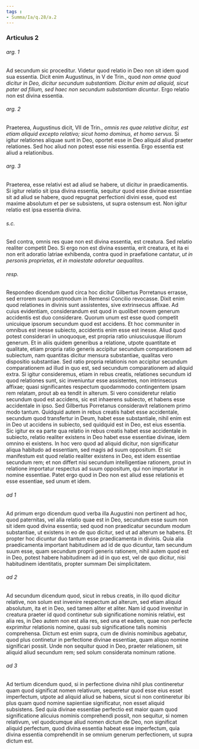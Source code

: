 ```yaml
---
tags : 
- Summa/Ia/q.28/a.2
---
```


### Articulus 2

###### arg. 1
Ad secundum sic proceditur. Videtur quod relatio in Deo non sit idem quod sua essentia. Dicit enim Augustinus, in V de Trin., quod *non omne quod dicitur in Deo, dicitur secundum substantiam. Dicitur enim ad aliquid, sicut pater ad filium, sed haec non secundum substantiam dicuntur*. Ergo relatio non est divina essentia.

###### arg. 2
Praeterea, Augustinus dicit, VII de Trin., *omnis res quae relative dicitur, est etiam aliquid excepto relativo; sicut homo dominus, et homo servus*. Si igitur relationes aliquae sunt in Deo, oportet esse in Deo aliquid aliud praeter relationes. Sed hoc aliud non potest esse nisi essentia. Ergo essentia est aliud a relationibus.

###### arg. 3
Praeterea, esse relativi est ad aliud se habere, ut dicitur in praedicamentis. Si igitur relatio sit ipsa divina essentia, sequitur quod esse divinae essentiae sit ad aliud se habere, quod repugnat perfectioni divini esse, quod est maxime absolutum et per se subsistens, ut supra ostensum est. Non igitur relatio est ipsa essentia divina.

###### s.c.
Sed contra, omnis res quae non est divina essentia, est creatura. Sed relatio realiter competit Deo. Si ergo non est divina essentia, erit creatura, et ita ei non erit adoratio latriae exhibenda, contra quod in praefatione cantatur, *ut in personis proprietas, et in maiestate adoretur aequalitas*.

###### resp.
Respondeo dicendum quod circa hoc dicitur Gilbertus Porretanus errasse, sed errorem suum postmodum in Remensi Concilio revocasse. Dixit enim quod relationes in divinis sunt assistentes, sive extrinsecus affixae. Ad cuius evidentiam, considerandum est quod in quolibet novem generum accidentis est duo considerare. Quorum unum est esse quod competit unicuique ipsorum secundum quod est accidens. Et hoc communiter in omnibus est inesse subiecto, accidentis enim esse est inesse. Aliud quod potest considerari in unoquoque, est propria ratio uniuscuiusque illorum generum. Et in aliis quidem generibus a relatione, utpote quantitate et qualitate, etiam propria ratio generis accipitur secundum comparationem ad subiectum, nam quantitas dicitur mensura substantiae, qualitas vero dispositio substantiae. Sed ratio propria relationis non accipitur secundum comparationem ad illud in quo est, sed secundum comparationem ad aliquid extra. Si igitur consideremus, etiam in rebus creatis, relationes secundum id quod relationes sunt, sic inveniuntur esse assistentes, non intrinsecus affixae; quasi significantes respectum quodammodo contingentem ipsam rem relatam, prout ab ea tendit in alterum. Si vero consideretur relatio secundum quod est accidens, sic est inhaerens subiecto, et habens esse accidentale in ipso. Sed Gilbertus Porretanus consideravit relationem primo modo tantum. Quidquid autem in rebus creatis habet esse accidentale, secundum quod transfertur in Deum, habet esse substantiale, nihil enim est in Deo ut accidens in subiecto, sed quidquid est in Deo, est eius essentia. Sic igitur ex ea parte qua relatio in rebus creatis habet esse accidentale in subiecto, relatio realiter existens in Deo habet esse essentiae divinae, idem omnino ei existens. In hoc vero quod ad aliquid dicitur, non significatur aliqua habitudo ad essentiam, sed magis ad suum oppositum. Et sic manifestum est quod relatio realiter existens in Deo, est idem essentiae secundum rem; et non differt nisi secundum intelligentiae rationem, prout in relatione importatur respectus ad suum oppositum, qui non importatur in nomine essentiae. Patet ergo quod in Deo non est aliud esse relationis et esse essentiae, sed unum et idem.

###### ad 1
Ad primum ergo dicendum quod verba illa Augustini non pertinent ad hoc, quod paternitas, vel alia relatio quae est in Deo, secundum esse suum non sit idem quod divina essentia; sed quod non praedicatur secundum modum substantiae, ut existens in eo de quo dicitur, sed ut ad alterum se habens. Et propter hoc dicuntur duo tantum esse praedicamenta in divinis. Quia alia praedicamenta important habitudinem ad id de quo dicuntur, tam secundum suum esse, quam secundum proprii generis rationem, nihil autem quod est in Deo, potest habere habitudinem ad id in quo est, vel de quo dicitur, nisi habitudinem identitatis, propter summam Dei simplicitatem.

###### ad 2
Ad secundum dicendum quod, sicut in rebus creatis, in illo quod dicitur relative, non solum est invenire respectum ad alterum, sed etiam aliquid absolutum, ita et in Deo, sed tamen aliter et aliter. Nam id quod invenitur in creatura praeter id quod continetur sub significatione nominis relativi, est alia res, in Deo autem non est alia res, sed una et eadem, quae non perfecte exprimitur relationis nomine, quasi sub significatione talis nominis comprehensa. Dictum est enim supra, cum de divinis nominibus agebatur, quod plus continetur in perfectione divinae essentiae, quam aliquo nomine significari possit. Unde non sequitur quod in Deo, praeter relationem, sit aliquid aliud secundum rem; sed solum considerata nominum ratione.

###### ad 3
Ad tertium dicendum quod, si in perfectione divina nihil plus contineretur quam quod significat nomen relativum, sequeretur quod esse eius esset imperfectum, utpote ad aliquid aliud se habens, sicut si non contineretur ibi plus quam quod nomine sapientiae significatur, non esset aliquid subsistens. Sed quia divinae essentiae perfectio est maior quam quod significatione alicuius nominis comprehendi possit, non sequitur, si nomen relativum, vel quodcumque aliud nomen dictum de Deo, non significat aliquid perfectum, quod divina essentia habeat esse imperfectum, quia divina essentia comprehendit in se omnium generum perfectionem, ut supra dictum est.

